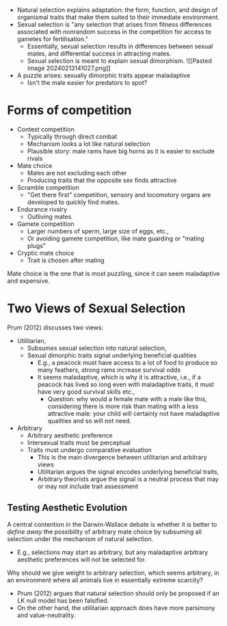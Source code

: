 - Natural selection explains adaptation: the form, function, and design of organismal traits that make them suited to their immediate environment.
- Sexual selection is "any selection that arises from fitness differences associated with nonrandom success in the competition for access to gametes for fertilisation."
	- Essentially, sexual selection results in differences between sexual mates, and differential success in attracting mates.
	- Sexual selection is meant to explain sexual dimorphism.
![[Pasted image 20240213141027.png]]
- A puzzle arises: sexually dimorphic traits appear maladaptive
	- Isn't the male easier for predators to spot?
# Forms of competition
- Contest competition
	- Typically through direct combat
	- Mechanism looks a lot like natural selection
	- Plausible story: male rams have big horns as it is easier to exclude rivals
- Mate choice
	- Males are not excluding each other
	- Producing traits that the opposite sex finds attractive
- Scramble competition
	- "Get there first" competition, sensory and locomotory organs are developed to quickly find mates.
- Endurance rivalry
	- Outliving mates
- Gamete competition
	- Larger numbers of sperm, large size of eggs, etc.,
	- Or avoiding gamete competition, like mate guarding or "mating plugs"
- Cryptic mate choice
	- Trait is chosen after mating

Mate choice is the one that is most puzzling, since it can seem maladaptive and expensive.
# Two Views of Sexual Selection
Prum (2012) discusses two views:
- Utilitarian,
	- Subsumes sexual selection into natural selection,
	- Sexual dimorphic traits signal underlying beneficial qualities
		- E.g., a peacock must have access to a lot of food to produce so many feathers, strong rams increase survival odds
		- It seems maladaptive, which is why it is attractive, i.e., if a peacock has lived so long even with maladaptive traits, it must have very good survival skills etc.,
			- Question: why would a female mate with a male like this, considering there is more risk than mating with a less attractive male: your child will certainly not have maladaptive qualities and so will not need.
- Arbitrary
	- Arbitrary aesthetic preference
	- Intersexual traits must be perceptual
	- Traits must undergo comparative evaluation
		- This is the main divergence between utilitarian and arbitrary views
		- Utilitarian argues the signal encodes underlying beneficial traits,
		- Arbitrary theorists argue the signal is a neutral process that may or may not include trait assessment
## Testing Aesthetic Evolution
A central contention in the Darwin-Wallace debate is whether it is better to *define away* the possibility of arbitrary mate choice by subsuming all selection under the mechanism of natural selection.
- E.g., selections may start as arbitrary, but any maladaptive arbitrary aesthetic preferences will not be selected for.

Why should we give weight to arbitrary selection, which seems arbitrary, in an environment where all animals live in essentially extreme scarcity?

- Prum (2012) argues that natural selection should only be proposed if an LK null model has been falsified.
- On the other hand, the utilitarian approach does have more parsimony and value-neutrality.

